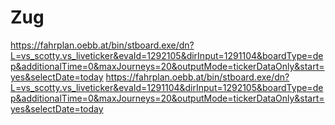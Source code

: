 # Zug

https://fahrplan.oebb.at/bin/stboard.exe/dn?L=vs_scotty.vs_liveticker&evaId=1292105&dirInput=1291104&boardType=dep&additionalTime=0&maxJourneys=20&outputMode=tickerDataOnly&start=yes&selectDate=today
https://fahrplan.oebb.at/bin/stboard.exe/dn?L=vs_scotty.vs_liveticker&evaId=1291104&dirInput=1292105&boardType=dep&additionalTime=0&maxJourneys=20&outputMode=tickerDataOnly&start=yes&selectDate=today
